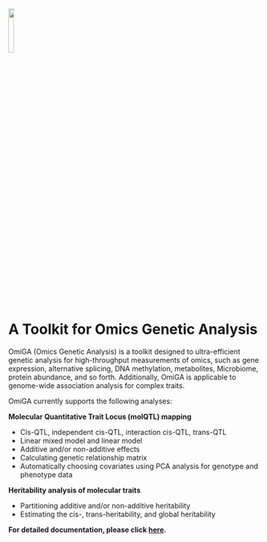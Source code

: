 # <img src="https://omiga.bio/imgs/logo-blue.png" width="15%" height="15%">
# **A Toolkit for Omics Genetic Analysis**<br>

OmiGA (Omics Genetic Analysis) is a toolkit designed to ultra-efficient genetic analysis for high-throughput measurements of omics, such as gene expression, alternative splicing, DNA methylation, metabolites, Microbiome, protein abundance, and so forth. Additionally, OmiGA is applicable to genome-wide association analysis for complex traits.

OmiGA currently supports the following analyses:

**Molecular Quantitative Trait Locus (molQTL) mapping**
- Cis-QTL, independent cis-QTL, interaction cis-QTL, trans-QTL
- Linear mixed model and linear model
- Additive and/or non-additive effects
- Calculating genetic relationship matrix
- Automatically choosing covariates using PCA analysis for genotype and phenotype data

**Heritability analysis of molecular traits**
- Partitioning additive and/or non-additive heritability
- Estimating the cis-, trans-heritability, and global heritability

**For detailed documentation, please click [**here**](https://omiga.bio).**

